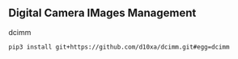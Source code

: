 ## Digital Camera IMages Management

dcimm

```
pip3 install git+https://github.com/d10xa/dcimm.git#egg=dcimm
```
